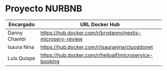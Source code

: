 # Proyecto NURBNB

| Encargado    | URL Docker Hub                                            |
| ------------ | --------------------------------------------------------- |
| Danny Chambi | https://hub.docker.com/r/brydanny/nestjs-microserv-review |
| Isaura Nina  | https://hub.docker.com/r/isauranina/cluoddonet            |
| Luis Quispe  | https://hub.docker.com/r/helloalf/microservice-booking    |
